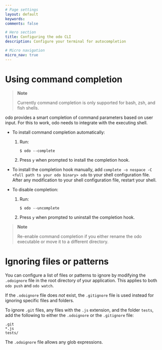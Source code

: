```yaml
---
# Page settings
layout: default
keywords:
comments: false

# Hero section
title: Configuring the odo CLI
description: Configure your terminal for autocompletion

# Micro navigation
micro_nav: true
---
```

# Using command completion

> **Note**
> 
> Currently command completion is only supported for bash, zsh, and fish
> shells.

odo provides a smart completion of command parameters based on user
input. For this to work, odo needs to integrate with the executing
shell.

  - To install command completion automatically:
    
    1.  Run:
        
            $ odo --complete
    
    2.  Press `y` when prompted to install the completion hook.

  - To install the completion hook manually, add `complete -o nospace -C
    <full path to your odo binary> odo` to your shell configuration
    file. After any modification to your shell configuration file,
    restart your shell.

  - To disable completion:
    
    1.  Run:
        
            $ odo --uncomplete
    
    2.  Press `y` when prompted to uninstall the completion hook.

> **Note**
> 
> Re-enable command completion if you either rename the odo executable
> or move it to a different directory.

# Ignoring files or patterns

You can configure a list of files or patterns to ignore by modifying the
`.odoignore` file in the root directory of your application. This
applies to both `odo push` and `odo watch`.

If the `.odoignore` file does *not* exist, the `.gitignore` file is used
instead for ignoring specific files and folders.

To ignore `.git` files, any files with the `.js` extension, and the
folder `tests`, add the following to either the `.odoignore` or the
`.gitignore` file:

    .git
    *.js
    tests/

The `.odoignore` file allows any glob expressions.
